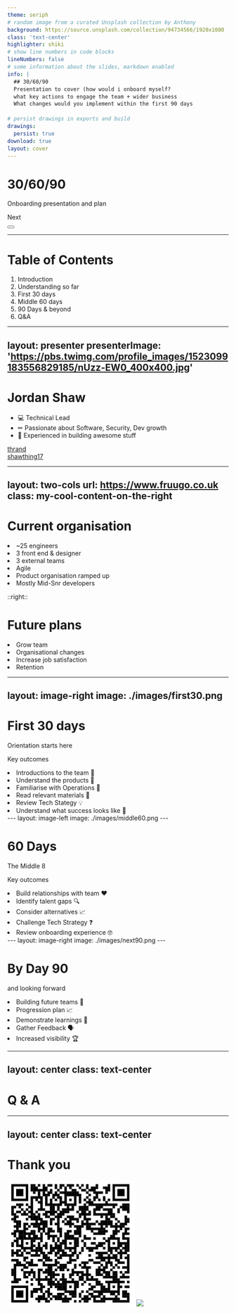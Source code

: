 ```yaml
---
theme: seriph
# random image from a curated Unsplash collection by Anthony
background: https://source.unsplash.com/collection/94734566/1920x1080
class: 'text-center'
highlighter: shiki
# show line numbers in code blocks
lineNumbers: false
# some information about the slides, markdown enabled
info: |
  ## 30/60/90
  Presentation to cover (how would i onboard myself?
  what key actions to engage the team + wider business
  What changes would you implement within the first 90 days

# persist drawings in exports and build
drawings:
  persist: true
download: true
layout: cover
---
```


# 30/60/90

Onboarding presentation and plan

<div class="pt-12">
  <span @click="$slidev.nav.next" class="px-2 py-1 rounded cursor-pointer" hover="bg-white bg-opacity-10">
    Next <carbon:arrow-right class="inline"/>
  </span>
</div>

<div class="abs-br m-6 flex gap-2">
  <button @click="$slidev.nav.openInEditor()" title="Open in Editor" class="text-xl icon-btn opacity-50 !border-none !hover:text-white">
    <carbon:edit />
  </button>
  <a href="https://github.com/slidevjs/slidev" target="_blank" alt="GitHub"
    class="text-xl icon-btn opacity-50 !border-none !hover:text-white">
    <carbon-logo-github />
  </a>
</div>

<!--
The last comment block of each slide will be treated as slide notes. It will be visible and editable in Presenter Mode along with the slide. [Read more in the docs](https://sli.dev/guide/syntax.html#notes)
-->
---

# Table of Contents

1. Introduction
2. Understanding so far
3. First 30 days
4. Middle 60 days
5. 90 Days & beyond
7. Q&A
---
layout: presenter
presenterImage: 'https://pbs.twimg.com/profile_images/1523099183556829185/nUzz-EW0_400x400.jpg'
---

# Jordan Shaw

- 💻 Technical Lead
- ✏ Passionate about Software, Security, Dev growth
- 🎨 Experienced in building awesome stuff

<div class="my-10 grid grid-cols-[80px,1fr]">
  <div><ri-github-line class="opacity-30"/><a href="https://github.com/thrand" target="_blank">thrand</a></div>
  <div><ri-twitter-line class="opacity-30"/><a href="https://twitter.com/shawthing17" target="_blank">shawthing17</a></div>
</div>

---
layout: two-cols
url: https://www.fruugo.co.uk
class: my-cool-content-on-the-right
---
# Current organisation

<div v-click="1"><li> ~25 engineers </li></div>
<div v-click="2"><li> 3 front end & designer </li> </div>
<div v-click="3"><li> 3 external teams </li></div>
<div v-click="4"><li> Agile </li></div>
<div v-click="5"><li> Product organisation ramped up </li></div>
<div v-click="6"><li> Mostly Mid-Snr developers </li> </div>

::right::

# Future plans 
<div v-click="7"><li> Grow team </li></div>
<div v-click="8"><li> Organisational changes</li></div>
<div v-click="9"><li> Increase job satisfaction  </li></div>
<div v-click="10"><li> Retention </li></div>

---
layout: image-right 
image: ./images/first30.png
---
# First 30 days 
Orientation starts here

Key outcomes

<div v-click="1"><li> Introductions to the team 🤝</li></div>
<div v-click="2"><li> Understand the products 🧠</li></div>
<div v-click="3"><li> Familiarise with Operations 💭</li></div>
<div v-click="4"><li> Read relevant materials 📰</li></div>
<div v-click="5"><li> Review Tech Stategy 💡</li></div>
<div v-click="6"><li> Understand what success looks like 🎉</li></div>
---
layout: image-left
image: ./images/middle60.png
---

# 60 Days
The Middle 8

Key outcomes

<div v-click="1"><li> Build relationships with team ❤ </li></div>
<div v-click="2"><li> Identify talent gaps 🔍</li></div>
<div v-click="3"><li> Consider alternatives 📈</li></div>
<div v-click="4"><li> Challenge Tech Strategy ❓</li></div>
<div v-click="5"><li> Review onboarding experience 🤓</li></div>
---
layout: image-right
image: ./images/next90.png
---

# By Day 90
and looking forward

<div v-click="1"><li> Building future teams 🔨</li></div>
<div v-click="2"><li> Progression plan 📈</li></div>
<div v-click="3"><li> Demonstrate learnings 🧮</li></div>
<div v-click="4"><li> Gather Feedback 🗣️</li></div>
<div v-click="5"><li> Increased visibility 🏆</li></div>

---
layout: center
class: text-center
---

# Q & A

---
layout: center
class: text-center
---

# Thank you

<div class='mx-auto px-5 w-100 grid place-items-center grid-cols-2 gap-x-20'>
  <a href="https://forms.gle/7J5yTdoGWHvHyQAR6"><img src="/images/feedbackQR.png" /></a>
  <a href="https://sli.dev"><img src="https://sli.dev/logo-title.png" /></a>
</div>

